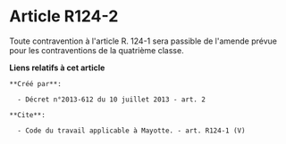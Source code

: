 # Article R124-2

Toute contravention à l'article R. 124-1 sera passible de l'amende prévue pour les contraventions de la quatrième classe.

**Liens relatifs à cet article**

	**Créé par**:

	  - Décret n°2013-612 du 10 juillet 2013 - art. 2

	**Cite**:

	  - Code du travail applicable à Mayotte. - art. R124-1 (V)
